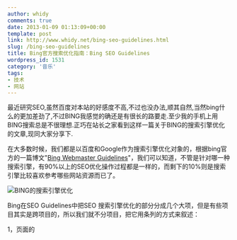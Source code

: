 ```yaml
---
author: whidy
comments: true
date: 2013-01-09 01:13:09+00:00
template: post
link: http://www.whidy.net/bing-seo-guidelines.html
slug: /bing-seo-guidelines
title: Bing官方搜索优化指南：Bing SEO Guidelines
wordpress_id: 1531
category: '音乐'
tags:
- 技术
- 网站
---
```


最近研究SEO,虽然百度对本站的好感度不高,不过也没办法,顺其自然,当然bing什么的更加差劲了,不过BING我感觉的确还是有很长的路要走.至少我的手机上用BING搜索总是不很理想.正巧在站长之家看到这样一篇关于BING的搜索引擎优化的文章,现同大家分享下.

在大多数时候，我们都是以百度和Google作为搜索引擎优化对象的，根据bing官方的一篇博文"[Bing Webmaster Guidelines](http://www.bing.com/webmaster/help/webmaster-guidelines-30fba23a)"，我们可以知道，不管是针对哪一种搜索引擎，有90%以上的SEO优化操作过程都是一样的，而剩下的10%则是搜索引擎比较喜欢参考哪些网站资源而已了。

![BING的搜索引擎优化](http://www.whidy.net/wp-content/uploads/2013/01/bing-400x238.jpg)

<!-- more -->

Bing在SEO Guidelines中把SEO 搜索引擎优化的部分分成几个大项，但是有些项目其实是跨项目的，所以我们就不分项目，把它用条列的方式来叙述：

1，页面的<title>标题应该明了并且相关。

2，页面的<meta description>描述应该明了并且相关。

3，图片的<alt>应该有图档的相关描述，以便更清楚的知道这个图档到底是什么

4，适当的使用<h1>以便清楚的了解页面的内容。

5，内部的链接应该连接相关的页面，并且应该要协助读者可以方便的浏览相关页面。

6，小心连接出去的链接，因为连接到别的网站，表示你对于该网站的信任，连外链接的数量应该要合理。

7，应该在你的页面有方便分享的分享按钮，以便让读者可以分享内容。

8，要有XML Sitemap，并且要保持是最新的数据而且正确。

9，要有适合的浏览结构，以便让搜索引擎顺利抓取。

10，不要把链接藏在Javascript里面。

11，应该要考虑读者的环境，让新旧计算机都可以顺利的浏览网页内容。

12，应该让URL结果简单化，不要有一大堆不必要的参数。

13，应该要使用正确的robots.txt，要宣告sitemap的路径，并请确认Bingbot (Bing的抓取程序) 可以顺利的抓取你的网页内容。

14，使用Bing的管理员工具去设定抓取相关参数，以及可以忽略的URL参数。

15，链接不管是内部链接还是外部链接，都要考虑相关性。

16，URL结构要保持简单清楚，并且可能的话要具有关键词。

这点与Google略微不同，根据Bing的原文~ keep it clean and keyword rich when possible，希望可能的话能够使用keyword rich的URL，也就是把关键词包含在网址内，也就是说，你可以使用 http://www.mysite.com/movies/life-of-pi/，但是没有必要去使用 http: //www. life-of-pi.com/ life-of-pi，因为网域(domain)是企业的表征而不是操作 SEO的项目。

17，要具有HTML与XML Sitemap，方便读者以及搜索引擎浏览或是抓取数据。

18，内容结构要清楚，并让有价值的内容更靠近首页。,

19，全站的导览要能够让读者很清楚的找到内容，使用面包屑导览或链接栏。

20，不要把内容或是链接放在Javascript/Flash/Silverlight里面。

21，标题<title>要独特并且相关，控制在65个字符左右。

22，<meta description>也要独特并且相关，并且不要有错误的文法，控制在160个或更少的字符。

23，适当的使用<h1><h2><h3>等标记，并且一个页面只有一个<h1>标记。

24，使用<alt>文字说明让搜索引擎了解图案内容。

25，在网页内容中使用几次你要的关键词或是关键词组，并且也要使用变化的相关词。

26，使用适当的锚点文字连到其他网页。

27，内容要具有用户会搜索的关键词。

28，不要把内容放在Flash/Javascript中，这样会妨碍搜索引擎抓取

29，不要使用多媒体或是图文件当成你的网页内容。

30，网页要有足够的内容以符合读者的期待，内容的字数没有特别限制，但是提供多一点的相关内容总是比较保险。

31，经常产生新的内容，搜索引擎的爬虫程序会因为新的内容而更频繁的抓取。

32，网页内容要有独特性，不要从其他来源复制内容。

33，使用301转址把淘汰的网页转到其他新的内容。

34，使用<rel canonical>让搜索引擎知道应该索引哪个页面。

35，要管理404错误页面，这些页面会让搜索引擎知道哪些应该删除。

36，以相关性为考虑，适当的安排内部与外部的链接，但是不要购买链接

37，管理锚点文字，把关键词当成锚点文字使用。

上面的说法比较特别的是(21) (22) (25) (30) (37)，里面提到的说法比较像是网络上三流的SEO网站会写出来的内容，告诉你标题与描述文字最好在多少个字符以内，还告诉你内容要包括关键词及其 变化组合，字数多一点会比较保险，还说要使用关键词当成锚点文字。

标题与描述文字最好在多少个字符以内，这点让人开始怀疑这篇guideline到底是Bing的何许人写的？为什么是65？为什么是160？中文一个字算几个字符？显然根本没有想到英文之外的语言，再说以Bing这样规模的公司，不应该出现这种以字数来规范的说法，如果一定要有个字数的说法，应该要有事实根据来佐证。

字数多一点会比较保险，这个更是让人昏倒的guideline，字数多一点是要多少？200个字算多还是少？500个字算多还是少？如果Google看到这个Bing SEO Guidelines应该会拿来当成笑话全集了。

内容要包括关键词及其变化组合，根本就是废话，你如果写一篇读者会喜欢阅读的内容，自然会有关键词及其变化组合，这个已经不需要再写在SEO Guidelines了吧，如果你的文章谈气象而内容都没有气象、天气等相关字，那么也算蛮厉害的啦。

把关键词当成锚点文字使用，算是三流的SEO军师才会说出来的废话，关键词不当成锚点文字不然要当成什么呢？而且如果某个网页有三万个链接，并全部都以“SEO"当成锚点文字，你认为会被搜索引擎当成正面还是负面因素呢？

因此建议大家把(21) (22) (25) (30) (37)的说法看看就好，不必太在意。

Avoid 应该避免以下这些手法，以免受到处罚。

1，不要使用CLOAKING(隐藏)的方式，让搜索引擎与读者看到不同的内容。

2，LINK SCHEMES – LINK FARMS, THREE WAY LINKING, ETC. 不要使用不正当的链接方式去增加链接，这些方法没有办法得到正面的得分。

3，SOCIAL MEDIA SCHEMES 不要使用不正常的方式去使用社交网络，例如Twitter使用自动follow的方式，使得你跟随的人数会大约等于跟随你的人数，这类的社交方式并不代表你有很强的社交影响力。

4，META REFRESH REDIRECTS 不要使用meta refresh转址，如果真的需要转址，建议使用301永久转址。

5，DUPLICATE CONTENT 不要在许多不同的URL制造相同的内容，如此会让Bing失去对你的网页的信任度，如果你有相异URL导到相同内容的问题，你可以使用 rel=canonical来解决这个问题。如果是因为参数问题导致重复内容，建议你可以使用Bing管理员工具去修正参数问题。

除了上面的加粗的字体之外，所有的说法都跟Google一模一样，而不一样的地方，如果你仔细观察的话，其实也并不是Bing的算法重视的地方。这个 Bing SEO Guidelines虽然出现了一些脱线演出的内容，但是整体而言算是不错的参考，如果你能够好好参考的话，应该可以让你轻松操作 Bing或是 Google的搜索引擎优化。

写在最后：

Bing发布的这篇搜索引擎优化，我其实希望有自己的搜索排名特点，但是看完之后有些失望，因为觉得只是在复制了另外一份Google的说法罢了。

所以最后的结论是，你如果要花时间去阅读Bing跟Google的SEO指南，倒不如阅读本文，因为我们的内容不仅说明了现在的Bing跟Google 的排名方式，更让你知道未来的搜索引擎会怎么进行搜索排名算法的趋势。

转自：http://lusongsong.com/reed/594.html
